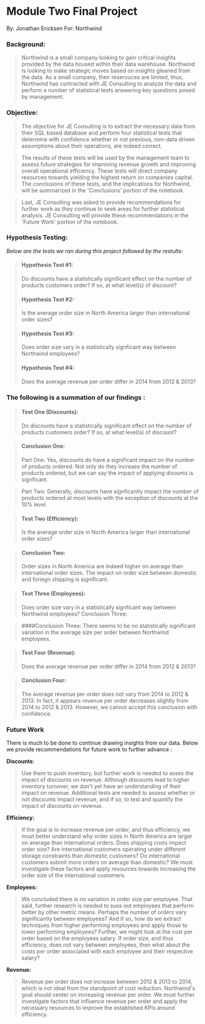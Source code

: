 # Module Two Final Project

By: Jonathan Ericksen
For: Northwind

### Background:
>Northwind is a small company looking to gain critical insights provided by the data housed within their data warehouse. Northwind is looking to make strategic moves based on insights gleaned from the data. As a small company, their reserouces are limited, thus, Northwind has contracted with JE Consulting to analyze the data and perform a number of statistical tests answering key questions posed by management.

### Objective:
>The objective for JE Consulting is to extract the necessary data from their SQL based database and perform four statistical tests that determine with confidence whether or not previous, non-data driven assumptions about their operations, are indeed correct. 

>The results of these tests will be used by the management team to assess future strategies for improving revenue growth and improving overall operational efficiency. These tests will direct  company resources towards yielding the highest return on companies capital. The conclusions of these tests, and the implications for Northwind, will be summarized in the 'Conclusions' portion of the notebook. 

>Last, JE Consulting was asked to provide recommendations for further work as they continue to seek areas for further statistical analysis. JE Consulting will provide these recommendations in the 'Future Work' portion of the notebook. 

### Hypothesis Testing:
*Below are the tests we ran during this project followed by the restults:*

>#### Hypothesis Test #1:
>Do discounts have a statistically significant effect on the number of products customers order? If so, at what level(s) of discount?
>#### Hypothesis Test #2:
>Is the average order size in North America larger than international order sizes?
>#### Hypothesis Test #3:
>Does order size vary in a statistically signficant way between Northwind employees?
>#### Hypothesis Test #4:
>Does the average revenue per order differ in 2014 from 2012 & 2013?

### The following is a summation of our findings :

>#### Test One (Discounts):
>Do discounts have a statistically significant effect on the number of products customers order? If so, at what level(s) of discount?

>#### Conclusion One:
>Part One: Yes, discounts do have a significant impact on the number of products ordered. Not only do they increase the number of products ordered, but we can say the impact of applying disounts is signficant.

>Part Two: Generally, discounts have signficantly impact the number of products ordered at most levels with the exception of discounts at the 10% level.

>#### Test Two (Efficiency):
>Is the average order size in North America larger than international order sizes?

>#### Conclusion Two:
>Order sizes in North America are indeed higher on average than international order sizes. The impact on order size between domestic and foriegn shipping is significant.

>#### Test Three (Employees):
>Does order size vary in a statistically signficant way between Northwind employees?
Conclusion Three:

>####Conclusion Three:
>There seems to be no statistically significant variation in the average size per order between Northwind employees.

>#### Test Four (Revenue):
>Does the average revenue per order differ in 2014 from 2012 & 2013?

> #### Conclusion Four:
>The average revenue per order does not vary from 2014 to 2012 & 2013. In fact, it appears revenue per order decreases slightly from 2014 to 2012 & 2013. However, we cannot accept this conclusion with confidence.

### Future Work

There is much to be done to continue drawing insights from our data. Below we provide recommendations for future work to further advance :

**Discounts**:
>Use them to push inventory, but further work is needed to asses the impact of discounts on revenue. Although discounts lead to higher inventory turnover, we don't yet have an understanding of their impact on revenue. Additional tests are needed to assess whether or not discounts impact revenue, and if so, to test and quantify the impact of discounts on revenue.


**Efficiency:**
> If the goal is to increase revenue per order, and thus efficiency, we must better understand why order sizes in North America are larger on average than international orders. Does shipping costs impact order size? Are international customers operating under different storage constraints than domestic customers? Do international customers submit more orders on average than domestic? We must investigate these factors and apply resources towards increasing the order size of the international customers. 

**Employees:**
> We concluded there is no variation in order size per employee. That said, further research is needed to suss out employees that perform better by other metric means. Perhaps the number of orders vary significantly between employees? And if so, how do we extract techniques from higher performing employees and apply those to lower performing employees? Further, we might look at the cost per order based on the employees salary. If order size, and thus efficiency, does not vary between employees, then what about the costs per order associated with each employee and their respective salary? 

**Revenue:**
> Revenue per order does not increase between 2012 & 2013 to 2014, which is not ideal from the standpoint of cost reduction. Northwind's goal should center on increasing revenue per order. We must further investigate factors that influence revenue per order and apply the necessary resources to improve the established KPIs around efficiency. 
